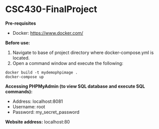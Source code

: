 # CSC430-FinalProject

**Pre-requisites**
- Docker: https://www.docker.com/

**Before use:**
  1) Navigate to base of project directory where docker-compose.yml is located.
  2) Open a command window and execute the following:
  ```
  docker build -t mydemophpimage .
  docker-compose up
  ```
  
  **Accessing PHPMyAdmin (to view SQL database and execute SQL commands):**
  - Address: localhost:8081
  - Username: root
  - Password: my_secret_password
  
  **Website address:**
  localhost:80
    
